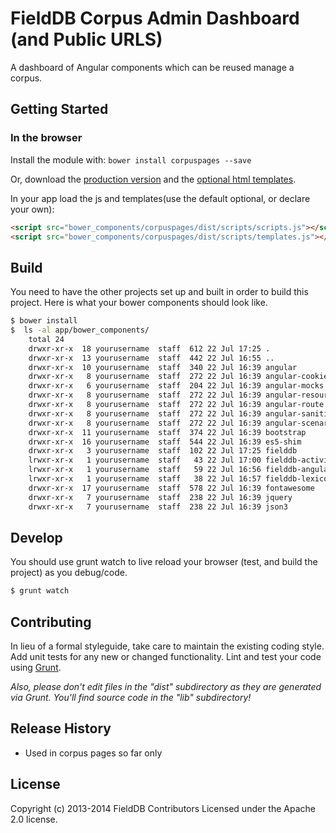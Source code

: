 # FieldDB Corpus Admin Dashboard (and Public URLS)

A dashboard of Angular components which can be reused manage a corpus.

## Getting Started

### In the browser

Install the module with: `bower install corpuspages --save`

Or, download the [production version][js] and the [optional html templates][html_templates].

[js]: https://raw.github.com/OpenSourceFieldlinguistics/FieldDB/master/angular_client/modules/corpuspages/dist/scripts/scripts.js
[html_templates]: https://raw.github.com/OpenSourceFieldlinguistics/FieldDB/master/angular_client/modules/corpuspages/dist/scripts/templates.js

In your app load the js and templates(use the default optional, or declare your own):

```html
<script src="bower_components/corpuspages/dist/scripts/scripts.js"></script>
<script src="bower_components/corpuspages/dist/scripts/templates.js"></script>
```

## Build

You need to have the other projects set up and built in order to build this project. Here is what your bower components should look like.

```bash
$ bower install 
$  ls -al app/bower_components/
    total 24
    drwxr-xr-x  18 yourusername  staff  612 22 Jul 17:25 .
    drwxr-xr-x  13 yourusername  staff  442 22 Jul 16:55 ..
    drwxr-xr-x  10 yourusername  staff  340 22 Jul 16:39 angular
    drwxr-xr-x   8 yourusername  staff  272 22 Jul 16:39 angular-cookies
    drwxr-xr-x   6 yourusername  staff  204 22 Jul 16:39 angular-mocks
    drwxr-xr-x   8 yourusername  staff  272 22 Jul 16:39 angular-resource
    drwxr-xr-x   8 yourusername  staff  272 22 Jul 16:39 angular-route
    drwxr-xr-x   8 yourusername  staff  272 22 Jul 16:39 angular-sanitize
    drwxr-xr-x   8 yourusername  staff  272 22 Jul 16:39 angular-scenario
    drwxr-xr-x  11 yourusername  staff  374 22 Jul 16:39 bootstrap
    drwxr-xr-x  16 yourusername  staff  544 22 Jul 16:39 es5-shim
    drwxr-xr-x   3 yourusername  staff  102 22 Jul 17:25 fielddb
    lrwxr-xr-x   1 yourusername  staff   43 22 Jul 17:00 fielddb-activity-feed -> /Users/yourusername/fielddbhome/FieldDBActivityFeed
    lrwxr-xr-x   1 yourusername  staff   59 22 Jul 16:56 fielddb-angular -> /Users/yourusername/fielddbhome/FieldDB/angular_client/modules/core
    lrwxr-xr-x   1 yourusername  staff   38 22 Jul 16:57 fielddb-lexicon-angular -> /Users/yourusername/fielddbhome/FieldDBLexicon
    drwxr-xr-x  17 yourusername  staff  578 22 Jul 16:39 fontawesome
    drwxr-xr-x   7 yourusername  staff  238 22 Jul 16:39 jquery
    drwxr-xr-x   7 yourusername  staff  238 22 Jul 16:39 json3

```

## Develop

You should use grunt watch to live reload your browser (test, and build the project) as you debug/code. 

```bash
$ grunt watch
```

## Contributing
In lieu of a formal styleguide, take care to maintain the existing coding style. Add unit tests for any new or changed functionality. Lint and test your code using [Grunt](http://gruntjs.com/).

_Also, please don't edit files in the "dist" subdirectory as they are generated via Grunt. You'll find source code in the "lib" subdirectory!_

## Release History

* Used in corpus pages so far only

## License
Copyright (c) 2013-2014 FieldDB Contributors
Licensed under the Apache 2.0 license.
